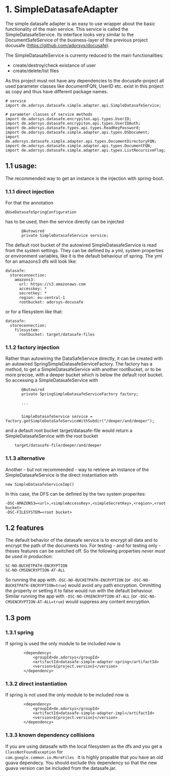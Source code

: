 # 1. SimpleDatasafeAdapter

The simple datasafe adapter is an easy to use wrapper about the basic functionality of the main service. This service is called the SimpleDatasafeService.
Its interface looks very similar to the DocumentSafeService of the business-layer of the previous project docusafe (https://github.com/adorsys/docusafe).

The SimpleDatasafeService is currenty reduced to the main functionalities:

- create/destroy/check existance of user
- create/delete/list files

As this project must not have any dependencies to the docusafe-project all used parameter classes like documentFQN, UserID etc. exist in this project as copy and thus have different package names.

```
# service
import de.adorsys.datasafe.simple.adapter.api.SimpleDatasafeService;

# parameter classes of service methods
import de.adorsys.datasafe.encrypiton.api.types.UserID;
import de.adorsys.datasafe.encrypiton.api.types.UserIDAuth;
import de.adorsys.datasafe.types.api.types.ReadKeyPassword;
import de.adorsys.datasafe.simple.adapter.api.types.DSDocument;
import de.adorsys.datasafe.simple.adapter.api.types.DocumentDirectoryFQN;
import de.adorsys.datasafe.simple.adapter.api.types.DocumentFQN;
import de.adorsys.datasafe.simple.adapter.api.types.ListRecursiveFlag;
```

## 1.1 usage:

The recommended way to get an instance is the injection with spring-boot. 

### 1.1.1 direct injection

For that the annotation
```
@UseDatasafeSpringConfiguration
```
has to be used, then the service directly can be injected
```
       @Autowired
       private SimpleDatasafeService service;
```
The default root bucket of the autowired SimpleDatasafeService is read from the system settings. They can be defined by a yml, system properties or environment variables, like it is the default behaviour of spring. The yml for an amazons3 dfs will look like:
```
datasafe:
  storeconnection:
    amazons3:
      url: https://s3.amazonaws.com
      accesskey: *
      secretkey: *
      region: eu-central-1
      rootbucket: adorsys-docusafe
```
or for a filesystem like that:
```
datasafe:
  storeconnection:
    filesystem:
      rootbucket: target/datasafe-files
```

### 1.1.2 factory injection
Rather than autowiring the DataSafeService directly, it can be created with an autowired SpringSimpleDatasafeServiceFactory.
The factory has a method, to get a SimpleDatasafeService with another rootBucket, or to be more precise, with a deeper bucket which is below the default root bucket.
So accessing a SimpleDatasafeService with
```
       @Autowired
       private SpringSimpleDatasafeServiceFactory factory;
       
       ...
       
       
       SimpleDatasafeService service = factory.getSimpleDataSafeServiceWithSubdir("/deeper/and/deeper");
```
and a default root bucket target/datasafe-file would return a SimpleDatasafeService with the root bucket
```
    target/datasafe-file/deeper/and/deeper
```

### 1.1.3 alternative
Another - but not recommended - way to retrieve an instance of the SimpleDatasafeService is the direct instantiation with
```
new SimpleDatasafeServiceImp()
```
In this case, the DFS can be defined by the two system properites:
```
-DSC-AMAZONS3=<url>,<simpleAccessKey>,<simpleSecretKey>,<region>,<root bucket>
-DSC-FILESYSTEM=<root bucket>
```

## 1.2 features
The default behavior of the datasafe service is to encrypt all data and to encrypt the path of the documents too. For testing  - and for testing only - theses features can be switched off.
So the following properties *never must be used in production*:
```
SC-NO-BUCKETPATH-ENCRYPTION 
SC-NO-CMSENCRYPTION-AT-ALL
```
So running the app with <code>-DSC-NO-BUCKETPATH-ENCRYPTION</code> (or <code>-DSC-NO-BUCKETPATH-ENCRYPTION=true</code>) would avoid any path encryption. Ommitting the property or setting it to false would run with the default behaviour.
Similar running the app with <code>-DSC-NO-CMSENCRYPTION-AT-ALL</code> (or <code>-DSC-NO-CMSENCRYPTION-AT-ALL=true</code>) would suppress any content encryption.


## 1.3 pom

### 1.3.1 spring
If spring is used the only module to be included now is  
```
        <dependency>
            <groupId>de.adorsys</groupId>
            <artifactId>datasafe-simple-adapter-spring</artifactId>
            <version>${project.version}</version>
        </dependency>
```

### 1.3.2 direct instantiation
If spring is not used the only module to be included now is  
```
        <dependency>
            <groupId>de.adorsys</groupId>
            <artifactId>datasafe-simple-adapter-impl</artifactId>
            <version>${project.version}</version>
        </dependency>
```

### 1.3.3 known dependency collisions
If you are using datasafe with the local filesystem as the dfs and you get a 
<code>ClassNotFoundException</code> for <code>
com.google.common.io.MoreFiles
</code> it is highly propable that you have an old guava dependecy. You should exclude this dependency so that the new guava version can be included from the datasafe.jar.
